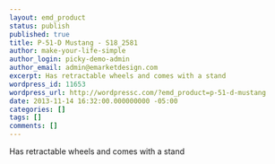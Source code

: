 ```yaml
---
layout: emd_product
status: publish
published: true
title: P-51-D Mustang - S18_2581
author: make-your-life-simple
author_login: picky-demo-admin
author_email: admin@emarketdesign.com
excerpt: Has retractable wheels and comes with a stand
wordpress_id: 11653
wordpress_url: http://wordpressc.com/?emd_product=p-51-d-mustang
date: 2013-11-14 16:32:00.000000000 -05:00
categories: []
tags: []
comments: []
---
```

Has retractable wheels and comes with a stand
